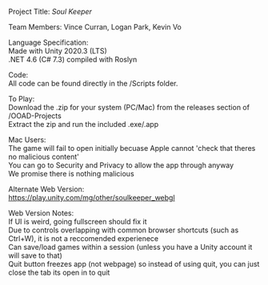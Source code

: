 Project Title: _Soul Keeper_

Team Members: Vince Curran, Logan Park, Kevin Vo

Language Specification:  
Made with Unity 2020.3 (LTS)  
.NET 4.6 (C# 7.3) compiled with Roslyn

Code:  
All code can be found directly in the /Scripts folder. 

To Play:  
Download the .zip for your system (PC/Mac) from the releases section of /OOAD-Projects  
Extract the zip and run the included .exe/.app

Mac Users:  
The game will fail to open initially becuase Apple cannot 'check that theres no malicious content'  
You can go to Security and Privacy to allow the app through anyway  
We promise there is nothing malicious  

Alternate Web Version:  
https://play.unity.com/mg/other/soulkeeper_webgl

Web Version Notes:  
If UI is weird, going fullscreen should fix it  
Due to controls overlapping with common browser shortcuts (such as Ctrl+W), it is not a reccomended experienece  
Can save/load games within a session (unless you have a Unity account it will save to that)  
Quit button freezes app (not webpage) so instead of using quit, you can just close the tab its open in to quit
